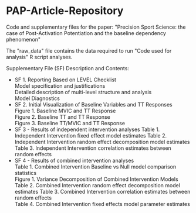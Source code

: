 # PAP-Article-Repository
Code and supplementary files for the paper: "Precision Sport Science: the case of Post-Activation Potentiation and the baseline dependency phenomenon"

The "raw_data" file contains the data required to run "Code used for analysis" R script analyses.

Supplementary File (SF) Description and Contents:
- SF 1. Reporting Based on LEVEL Checklist                                                 
 Model specification and justifications                                                 
 Detailed description of multi-level structure and analysis                             
 Model Diagnostics                                              
- SF 2. Initial Visualization of Baseline Variables and TT Responses                       
 Figure 1. Baseline MVIC and TT Response                                                
 Figure 2. Baseline TT and TT Response                                                  
 Figure 3. Baseline TT/MVIC and TT Response                                             
- SF 3 - Results of independent intervention analyses
  Table 1. Independent Intervention fixed effect model estimates
  Table 2. Independent Intervention random effect decomposition model estimates
  Table 3. Independent Intervention correlation estimates between random effects         
- SF 4 - Results of combined intervention analyses                                         
 Table 1. Combined Intervention Baseline vs Null model comparison statistics            
 Figure 1. Variance Decomposition of Combined Intervention Models                       
 Table 2. Combined Intervention random effect decomposition model estimates
 Table 3. Combined Intervention correlation estimates between random effects              
 Table 4. Combined Intervention fixed effects model parameter estimates

